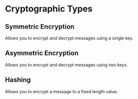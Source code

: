 # Cryptographic Types

## Symmetric Encryption
Allows you to encrypt and decrypt messages using a single key. 


## Asymmetric Encryption
Allows you to encrypt and decrypt messages using two keys.

## Hashing
Allows you to encrypt a message to a fixed length value. 

